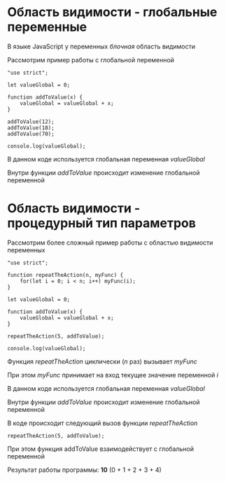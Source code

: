 # Область видимости - глобальные переменные

В языке JavaScript у переменных *блочная* область видимости

Рассмотрим пример работы с глобальной переменной

```
"use strict";

let valueGlobal = 0;

function addToValue(x) {
    valueGlobal = valueGlobal + x;
}

addToValue(12);
addToValue(18);
addToValue(70);

console.log(valueGlobal);
```

В данном коде используется глобальная переменная *valueGlobal*

Внутри функции *addToValue* происходит изменение глобальной переменной

# Область видимости - процедурный тип параметров

Рассмотрим более сложный пример работы с областью видимости переменных

```
"use strict";

function repeatTheAction(n, myFunc) {
    for(let i = 0; i < n; i++) myFunc(i);
}

let valueGlobal = 0;

function addToValue(x) {
    valueGlobal = valueGlobal + x;
}

repeatTheAction(5, addToValue);

console.log(valueGlobal);
```

Функция *repeatTheAction* циклически (*n* раз) вызывает *myFunc*

При этом *myFunc* принимает на вход текущее значение переменной *i*

В данном коде используется глобальная переменная *valueGlobal*

Внутри функции *addToValue* происходит изменение глобальной переменной

В коде происходит следующий вызов функции *repeatTheAction*

```
repeatTheAction(5, addToValue);
```

При этом функция addToValue взаимодействует с глобальной переменной

Результат работы программы: **10** (0 + 1 + 2 + 3 + 4)

